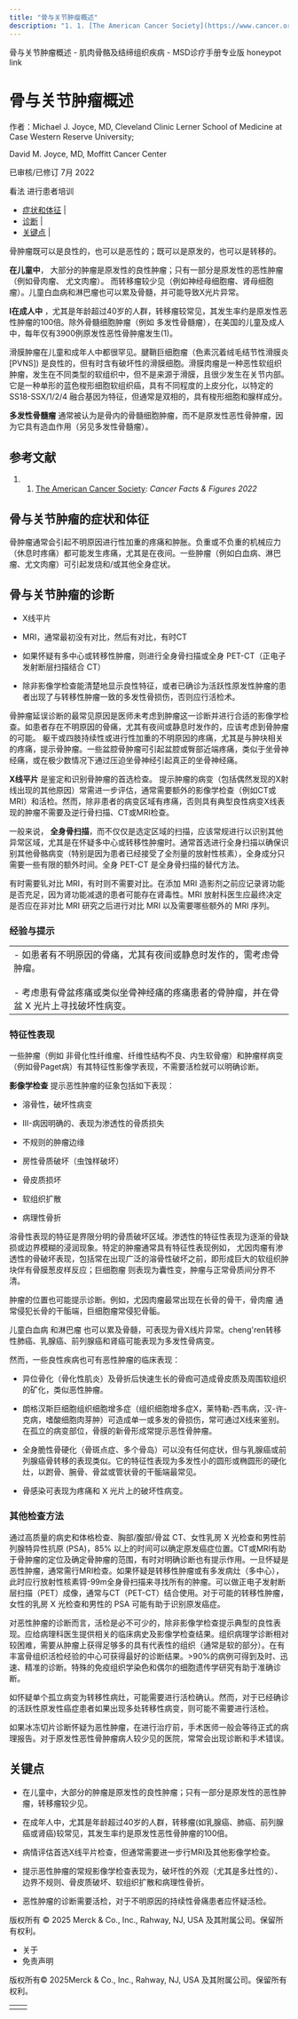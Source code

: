 ```yaml
---
title: "骨与关节肿瘤概述"
description: "1. 1. [The American Cancer Society](https://www.cancer.org/research/cancer-facts-statistics/all-cancer-facts-figures/cancer-facts-figures-2022.html): _Cancer Facts & Figures 2022_"
---
```


﻿骨与关节肿瘤概述 \- 肌肉骨骼及结缔组织疾病 \- MSD诊疗手册专业版 honeypot link

# 骨与关节肿瘤概述

作者：Michael J. Joyce, MD, Cleveland Clinic Lerner School of Medicine at Case Western Reserve University;

David M. Joyce, MD, Moffitt Cancer Center

已审核/已修订 7月 2022

看法 进行患者培训

- [症状和体征](#症状和体征_v910075_zh) \|
- [诊断](#诊断_v910078_zh) \|
- [关键点](#关键点_v4727619_zh) \|

骨肿瘤既可以是良性的，也可以是恶性的；既可以是原发的，也可以是转移的。

**在儿童中**， 大部分的肿瘤是原发性的良性肿瘤；只有一部分是原发性的恶性肿瘤（例如骨肉瘤、 尤文肉瘤）。 而转移瘤较少见（例如神经母细胞瘤、肾母细胞瘤）。儿童白血病和淋巴瘤也可以累及骨髓，并可能导致X光片异常。

**I在成人中** ，尤其是年龄超过40岁的人群，转移瘤较常见，其发生率约是原发性恶性肿瘤的100倍。除外骨髓细胞肿瘤（例如 多发性骨髓瘤），在美国的儿童及成人中，每年仅有3900例原发性恶性骨肿瘤发生(1)。

滑膜肿瘤在儿童和成年人中都很罕见。腱鞘巨细胞瘤（色素沉着绒毛结节性滑膜炎 \[PVNS\]) 是良性的，但有时含有破坏性的滑膜细胞。滑膜肉瘤是一种恶性软组织肿瘤，发生在不同类型的软组织中，但不是来源于滑膜，且很少发生在关节内部。它是一种单形的蓝色梭形细胞软组织癌，具有不同程度的上皮分化，以特定的 SS18-SSX/1/2/4 融合基因为特征，但通常是双相的，具有梭形细胞和腺样成分。

**多发性骨髓瘤** 通常被认为是骨内的骨髓细胞肿瘤，而不是原发性恶性骨肿瘤，因为它具有造血作用（另见多发性骨髓瘤）。

## 参考文献

1. 1. [The American Cancer Society](https://www.cancer.org/research/cancer-facts-statistics/all-cancer-facts-figures/cancer-facts-figures-2022.html): _Cancer Facts & Figures 2022_


## 骨与关节肿瘤的症状和体征

骨肿瘤通常会引起不明原因进行性加重的疼痛和肿胀。负重或不负重的机械应力（休息时疼痛）都可能发生疼痛，尤其是在夜间。一些肿瘤（例如白血病、淋巴瘤、尤文肉瘤）可引起发烧和/或其他全身症状。

## 骨与关节肿瘤的诊断

- X线平片

- MRI，通常最初没有对比，然后有对比，有时CT

- 如果怀疑有多中心或转移性肿瘤，则进行全身骨扫描或全身 PET-CT（正电子发射断层扫描结合 CT）

- 除非影像学检查能清楚地显示良性特征，或者已确诊为活跃性原发性肿瘤的患者出现了与转移性肿瘤一致的多发性骨损伤，否则应行活检术。


骨肿瘤延误诊断的最常见原因是医师未考虑到肿瘤这一诊断并进行合适的影像学检查。如患者存在不明原因的骨痛，尤其有夜间或静息时发作的，应该考虑到骨肿瘤的可能。 躯干或四肢持续性或进行性加重的不明原因的疼痛，尤其是与肿块相关的疼痛，提示骨肿瘤。一些盆腔骨肿瘤可引起盆腔或臀部近端疼痛，类似于坐骨神经痛，或在极少数情况下通过压迫坐骨神经引起真正的坐骨神经痛。

**X线平片** 是鉴定和识别骨肿瘤的首选检查。 提示肿瘤的病变（包括偶然发现的X射线出现的其他原因）常需进一步评估，通常需要额外的影像学检查（例如CT或MRI）和活检。然而，除非患者的病变区域有疼痛，否则具有典型良性病变X线表现的肿瘤不需要及逆行骨扫描、CT或MRI检查。

一般来说， **全身骨扫描**，而不仅仅是选定区域的扫描，应该常规进行以识别其他异常区域，尤其是在怀疑多中心或转移性肿瘤时。通常首选进行全身扫描以确保识别其他骨骼病变（特别是因为患者已经接受了全剂量的放射性核素），全身成分只需要一些有限的额外时间。全身 PET-CT 是全身骨扫描的替代方法。

有时需要钆对比 MRI，有时则不需要对比。在添加 MRI 造影剂之前应记录肾功能是否充足，因为肾功能减退的患者可能存在肾毒性。MRI 放射科医生应最终决定是否应在非对比 MRI 研究之后进行对比 MRI 以及需要哪些额外的 MRI 序列。

### 经验与提示

|     |
| --- |
| - 如患者有不明原因的骨痛，尤其有夜间或静息时发作的，需考虑骨肿瘤。<br>  <br>- 考虑患有骨盆疼痛或类似坐骨神经痛的疼痛患者的骨肿瘤，并在骨盆 X 光片上寻找破坏性病变。 |

### 特征性表现

一些肿瘤（例如 非骨化性纤维瘤、纤维性结构不良、内生软骨瘤）和肿瘤样病变（例如骨Paget病）有其特征性影像学表现，不需要活检就可以明确诊断。

**影像学检查** 提示恶性肿瘤的征象包括如下表现：

- 溶骨性，破坏性病变

- III-病因明确的、表现为渗透性的骨质损失

- 不规则的肿瘤边缘

- 房性骨质破坏（虫蚀样破坏）

- 骨皮质损坏

- 软组织扩散

- 病理性骨折


溶骨性表现的特征是界限分明的骨质破坏区域。渗透性的特征性表现为逐渐的骨缺损或边界模糊的浸润现象。特定的肿瘤通常具有特征性表现例如， 尤因肉瘤有渗透性的骨破坏表现，包括常在出现广泛的溶骨性破坏之前，即形成巨大的软组织肿块伴有骨膜葱皮样反应；巨细胞瘤 则表现为囊性变，肿瘤与正常骨质间分界不清。

肿瘤的位置也可能提示诊断。例如，尤因肉瘤最常出现在长骨的骨干，骨肉瘤 通常侵犯长骨的干骺端，巨细胞瘤常侵犯骨骺。

儿童白血病 和淋巴瘤 也可以累及骨髓，可表现为骨X线片异常。cheng'ren转移性肺癌、乳腺癌、前列腺癌和肾癌可能表现为多发性骨病变。

然而，一些良性疾病也可有恶性肿瘤的临床表现：

- 异位骨化（骨化性肌炎）及骨折后快速生长的骨痂可造成骨皮质及周围软组织的矿化，类似恶性肿瘤。

- 朗格汉斯巨细胞组织细胞增多症（组织细胞增多症X，莱特勒-西韦病，汉-许-克病，嗜酸细胞肉芽肿）可造成单一或多发的骨损伤，常可通过X线来鉴别。在孤立的病变部位，骨膜的新骨形成常提示恶性骨肿瘤。

- 全身脆性骨硬化（骨斑点症、多个骨岛）可以没有任何症状，但与乳腺癌或前列腺癌骨转移的表现类似。它的特征性表现为多发性小的圆形或椭圆形的硬化灶，以跗骨、腕骨、骨盆或管状骨的干骺端最常见。

- 骨感染可表现为疼痛和 X 光片上的破坏性病变。


### 其他检查方法

通过高质量的病史和体格检查、胸部/腹部/骨盆 CT、女性乳房 X 光检查和男性前列腺特异性抗原 (PSA)，85% 以上的时间可以确定原发癌症位置。CT或MRI有助于骨肿瘤的定位及确定骨肿瘤的范围，有时对明确诊断也有提示作用。一旦怀疑是恶性肿瘤，通常需行MRI检查。如果怀疑是转移性肿瘤或有多发病灶（多中心），此时应行放射性核素锝-99m全身骨扫描来寻找所有的肿瘤。可以做正电子发射断层扫描（PET）成像，通常与CT（PET-CT）结合使用。对于可能的转移性肿瘤，女性的乳房 X 光检查和男性的 PSA 可能有助于识别原发癌症。

对恶性肿瘤的诊断而言，活检是必不可少的，除非影像学检查提示典型的良性表现。应给病理科医生提供相关的临床病史及影像学检查结果。组织病理学诊断相对较困难，需要从肿瘤上获得足够多的具有代表性的组织（通常是软的部分）。在有丰富骨组织活检经验的中心可获得最好的诊断结果。>90%的病例可得到及时、迅速、精准的诊断。特殊的免疫组织学染色和偶尔的细胞遗传学研究有助于准确诊断。

如怀疑单个孤立病变为转移性病灶，可能需要进行活检确认。然而，对于已经确诊的活跃性原发性癌症患者如果出现多处转移性病变，则可能不需要进行活检。

如果冰冻切片诊断怀疑为恶性肿瘤，在进行治疗前，手术医师一般会等待正式的病理报告。对于原发性恶性骨肿瘤病人较少见的医院，常常会出现诊断和手术错误。

## 关键点

- 在儿童中，大部分的肿瘤是原发性的良性肿瘤；只有一部分是原发性的恶性肿瘤，转移瘤较少见。

- 在成年人中，尤其是年龄超过40岁的人群，转移瘤(如乳腺癌、肺癌、前列腺癌或肾癌)较常见，其发生率约是原发性恶性骨肿瘤的100倍。

- 病情评估首选X线平片检查，但通常需要进一步行MRI及其他影像学检查。

- 提示恶性肿瘤的常规影像学检查表现为，破坏性的外观（尤其是多灶性的）、边界不规则、骨皮质破坏、软组织扩散和病理性骨折。

- 恶性肿瘤的诊断需要活检，对于不明原因的持续性骨痛患者应怀疑活检。




版权所有 © 2025
Merck & Co., Inc., Rahway, NJ, USA 及其附属公司。保留所有权利。

- 关于
- 免责声明

版权所有© 2025Merck & Co., Inc., Rahway, NJ, USA 及其附属公司。保留所有权利。

|     |     |
| --- | --- |
|  |  |